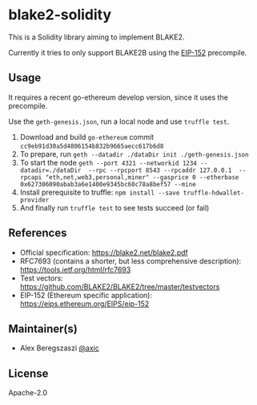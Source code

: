 <!--
SPDX-FileCopyrightText: 2019 Alex Beregszaszi

SPDX-License-Identifier: Apache-2.0
-->

# blake2-solidity

This is a Solidity library aiming to implement BLAKE2.

Currently it tries to only support BLAKE2B using the [EIP-152] precompile.

## Usage

It requires a recent go-ethereum develop version, since it uses the precompile.

Use the `geth-genesis.json`, run a local node and use `truffle test`.

1. Download and build `go-ethereum` commit `cc9eb91d30a5d4806154b832b9665aecc617b6d8`
2. To prepare, run `geth --datadir ./dataDir init ./geth-genesis.json`
3. To start the node `geth --port 4321 --networkid 1234 --datadir=./dataDir  --rpc --rpcport 8543 --rpcaddr 127.0.0.1  --rpcapi "eth,net,web3,personal,miner" --gasprice 0 --etherbase 0x627306090abab3a6e1400e9345bc60c78a8bef57 --mine`
4. Install prerequisite to truffle: `npm install --save truffle-hdwallet-provider`
4. And finally run `truffle test` to see tests succeed (or fail)

## References

- Official specification: https://blake2.net/blake2.pdf
- RFC7693 (contains a shorter, but less comprehensive description): https://tools.ietf.org/html/rfc7693
- Test vectors: https://github.com/BLAKE2/BLAKE2/tree/master/testvectors
- EIP-152 (Ethereum specific application): https://eips.ethereum.org/EIPS/eip-152

## Maintainer(s)

- Alex Beregszaszi [@axic]

## License

Apache-2.0

[EIP-152]: https://eips.ethereum.org/EIPS/eip-152
[@axic]: https://github.com/axic
